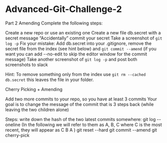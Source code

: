 # Advanced-Git-Challenge-2
Part 2
Amending
Complete the following steps:

Create a new repo or use an existing one
Create a new file db.secret with a secret message
“Accidentally” commit your secret
Take a screenshot of `git log -p`
Fix your mistake: Add db.secret into your .gitignore, remove the secret file from the index (see hint below) and `git commit --amend` (if you want you can add --no-edit to skip the editor window for the commit message)
Take another screenshot of `git log -p` and post both screenshots to slack

Hint: To remove something only from the index use `git rm --cached db.secret` this leaves the file in your folder.

Cherry Picking + Amending

Add two more commits to your repo, so you have at least 3 commits
Your goal is to change the message of the commit that is 3 steps back (while leaving the two children alone)

Steps: 
write down the hash of the two latest commits somewhere: 
git log --oneline  (In the following we will refer to them as A, B, C where C is the most recent, they will appear as
C
B
A
)
git reset --hard <A>
git commit --amend
git cherry-pick <B> <C>

